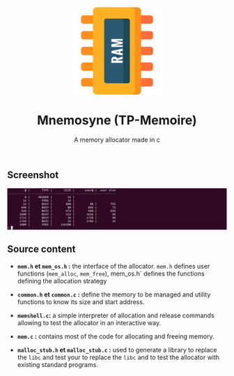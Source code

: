 <div align="center">
	<br>
	<br>
	<img src="assets/images/MnemosyneLogo.png" width="200" height="200">
	<h1>Mnemosyne (TP-Memoire)</h1>
	<p>
	<p>A memory allocator made in c</p>
	</p>
	<br>
</div>

## Screenshot

<p style="text-align: center">
  <img src="assets/images/AllocationDisplay.png"  alt="Allocation display"/>
</p>

## Source content
- **`mem.h` et `mem_os.h` :** the interface of the allocator.
  `mem.h` defines user functions (`mem_alloc`, `mem_free`), 
   mem_os.h` defines the functions defining the allocation strategy

- **`common.h` et `common.c` :** define the memory to be managed and utility functions to know its size and start address.
  
- **`memshell.c`:** a simple interpreter of allocation and release commands allowing to test the allocator in an interactive way.
  
- **`mem.c` :** contains most of the code for allocating and freeing memory.
- **`malloc_stub.h` et `malloc_stub.c` :** used to generate a library to replace the `libc` and test your to replace the `libc` and to test the allocator with existing standard programs.
